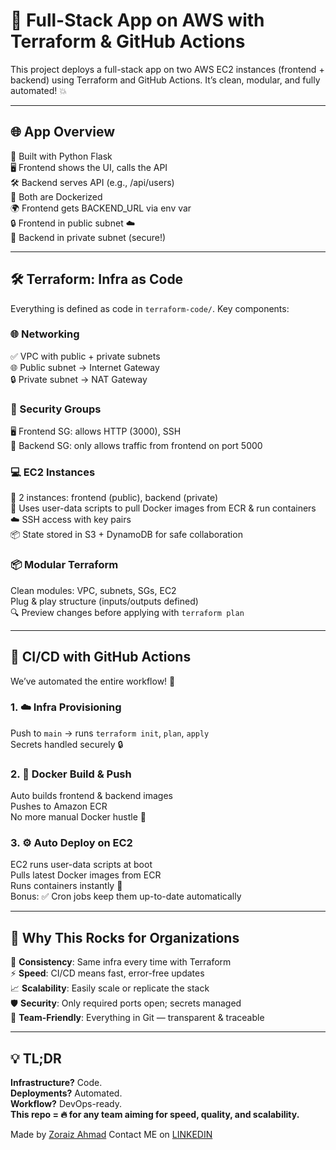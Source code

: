 # 🚀 Full-Stack App on AWS with Terraform & GitHub Actions

This project deploys a full-stack app on two AWS EC2 instances (frontend + backend) using Terraform and GitHub Actions. It’s clean, modular, and fully automated! 💥

---

## 🌐 App Overview

🐍 Built with Python Flask  
🖥️ Frontend shows the UI, calls the API  
🛠️ Backend serves API (e.g., /api/users)  
🐳 Both are Dockerized  
🌍 Frontend gets BACKEND_URL via env var  
🔒 Frontend in public subnet ☁️  
🔐 Backend in private subnet (secure!)  

---

## 🛠️ Terraform: Infra as Code

Everything is defined as code in `terraform-code/`. Key components:

### 🌐 Networking

✅ VPC with public + private subnets  
🌐 Public subnet → Internet Gateway  
🔒 Private subnet → NAT Gateway  

### 🔐 Security Groups

🖥️ Frontend SG: allows HTTP (3000), SSH  
🔧 Backend SG: only allows traffic from frontend on port 5000  

### 💻 EC2 Instances

🧩 2 instances: frontend (public), backend (private)  
🚀 Uses user-data scripts to pull Docker images from ECR & run containers  
☁️ SSH access with key pairs  
📦 State stored in S3 + DynamoDB for safe collaboration  

### 📦 Modular Terraform

Clean modules: VPC, subnets, SGs, EC2  
Plug & play structure (inputs/outputs defined)  
🔍 Preview changes before applying with `terraform plan`  

---

## 🔄 CI/CD with GitHub Actions

We’ve automated the entire workflow! 🧠

### 1. ☁️ Infra Provisioning

Push to `main` → runs `terraform init`, `plan`, `apply`  
Secrets handled securely 🔒  

### 2. 🐳 Docker Build & Push

Auto builds frontend & backend images  
Pushes to Amazon ECR  
No more manual Docker hustle 🚫  

### 3. ⚙️ Auto Deploy on EC2

EC2 runs user-data scripts at boot  
Pulls latest Docker images from ECR  
Runs containers instantly 💨  
Bonus: ✅ Cron jobs keep them up-to-date automatically  

---

## 🎯 Why This Rocks for Organizations

🔁 **Consistency**: Same infra every time with Terraform  
⚡ **Speed**: CI/CD means fast, error-free updates  
📈 **Scalability**: Easily scale or replicate the stack  
🛡️ **Security**: Only required ports open; secrets managed  
🤝 **Team-Friendly**: Everything in Git — transparent & traceable  

---

## 💡 TL;DR

**Infrastructure?** Code.  
**Deployments?** Automated.  
**Workflow?** DevOps-ready.  
**This repo = 🔥 for any team aiming for speed, quality, and scalability.**


Made by [Zoraiz Ahmad](https://github.com/zoraiz53)
Contact ME on [LINKEDIN](https://www.linkedin.com/in/zoraiz-ahmad-89b402330/)